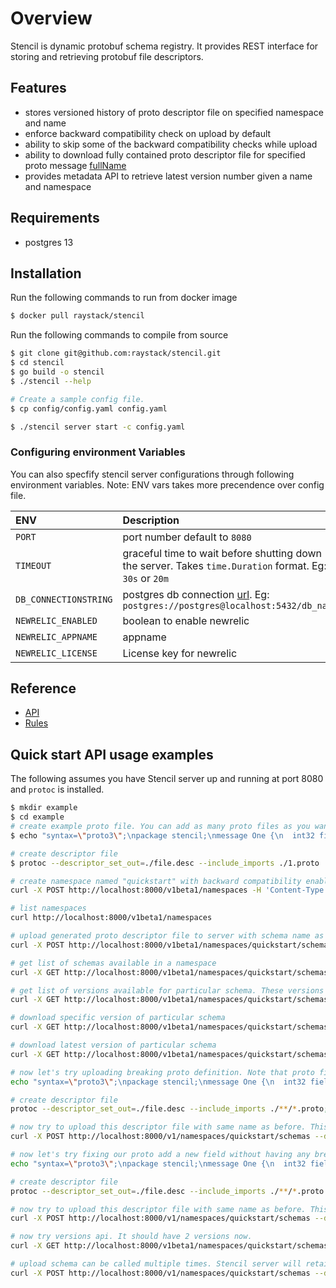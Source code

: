 # Overview

Stencil is dynamic protobuf schema registry. It provides REST interface for storing and retrieving protobuf file descriptors.

## Features

- stores versioned history of proto descriptor file on specified namespace and name
- enforce backward compatibility check on upload by default
- ability to skip some of the backward compatibility checks while upload
- ability to download fully contained proto descriptor file for specified proto message [fullName](https://pkg.go.dev/google.golang.org/protobuf@v1.27.1/reflect/protoreflect#FullName)
- provides metadata API to retrieve latest version number given a name and namespace

## Requirements

- postgres 13

## Installation

Run the following commands to run from docker image

```bash
$ docker pull raystack/stencil
```

Run the following commands to compile from source

```bash
$ git clone git@github.com:raystack/stencil.git
$ cd stencil
$ go build -o stencil
$ ./stencil --help

# Create a sample config file.
$ cp config/config.yaml config.yaml

$ ./stencil server start -c config.yaml

```

### Configuring environment Variables

You can also specfify stencil server configurations through following environment variables.
Note: ENV vars takes more precendence over config file.

| ENV                   | Description                                                                                                                                            |
| :-------------------- | :----------------------------------------------------------------------------------------------------------------------------------------------------- |
| `PORT`                | port number default to `8080`                                                                                                                          |
| `TIMEOUT`             | graceful time to wait before shutting down the server. Takes `time.Duration` format. Eg: `30s` or `20m`                                                |
| `DB_CONNECTIONSTRING` | postgres db connection [url](https://www.postgresql.org/docs/11/libpq-connect.html#LIBPQ-CONNSTRING). Eg: `postgres://postgres@localhost:5432/db_name` |
| `NEWRELIC_ENABLED`    | boolean to enable newrelic                                                                                                                             |
| `NEWRELIC_APPNAME`    | appname                                                                                                                                                |
| `NEWRELIC_LICENSE`    | License key for newrelic                                                                                                                               |

## Reference

- [API](../reference/api.md)
- [Rules](./rules.md)

## Quick start API usage examples

The following assumes you have Stencil server up and running at port 8080 and `protoc` is installed.

```bash
$ mkdir example
$ cd example
# create example proto file. You can add as many proto files as you want.
$ echo "syntax=\"proto3\";\npackage stencil;\nmessage One {\n  int32 field_one = 1;\n}" > 1.proto

# create descriptor file
$ protoc --descriptor_set_out=./file.desc --include_imports ./1.proto

# create namespace named "quickstart" with backward compatibility enabled
curl -X POST http://localhost:8000/v1beta1/namespaces -H 'Content-Type: application/json' -d '{"id": "quickstart", "format": "FORMAT_PROTOBUF", "compatibility": "COMPATIBILITY_BACKWARD", "description": "This field can be used to store namespace description"}'

# list namespaces
curl http://localhost:8000/v1beta1/namespaces

# upload generated proto descriptor file to server with schema name as `example` under `quickstart` namespace.
curl -X POST http://localhost:8000/v1beta1/namespaces/quickstart/schemas/example --data-binary "@file.desc"

# get list of schemas available in a namespace
curl -X GET http://localhost:8000/v1beta1/namespaces/quickstart/schemas

# get list of versions available for particular schema. These versions are auto generated. Version numbers managed by stencil.
curl -X GET http://localhost:8000/v1beta1/namespaces/quickstart/schemas/example/versions

# download specific version of particular schema
curl -X GET http://localhost:8000/v1beta1/namespaces/quickstart/schemas/example/versions/1

# download latest version of particular schema
curl -X GET http://localhost:8000/v1beta1/namespaces/quickstart/schemas/example;

# now let's try uploading breaking proto definition. Note that proto field number has changed from 1 to 2.
echo "syntax=\"proto3\";\npackage stencil;\nmessage One {\n  int32 field_one = 2;\n}" > one.proto;

# create descriptor file
protoc --descriptor_set_out=./file.desc --include_imports ./**/*.proto;

# now try to upload this descriptor file with same name as before. This call should fail, giving you reason it has failed.
curl -X POST http://localhost:8000/v1/namespaces/quickstart/schemas --data-binary "@file.desc";

# now let's try fixing our proto add a new field without having any breaking changes.
echo "syntax=\"proto3\";\npackage stencil;\nmessage One {\n  int32 field_one = 1;\nint32 field_two = 2;\n}" > one.proto;

# create descriptor file
protoc --descriptor_set_out=./file.desc --include_imports ./**/*.proto

# now try to upload this descriptor file with same name as before. This call should succeed
curl -X POST http://localhost:8000/v1/namespaces/quickstart/schemas --data-binary "@file.desc"

# now try versions api. It should have 2 versions now.
curl -X GET http://localhost:8000/v1beta1/namespaces/quickstart/schemas/example/versions

# upload schema can be called multiple times. Stencil server will retain old version if it's already uploaded. This call won't create new version again. You can verify by using versions API again.
curl -X POST http://localhost:8000/v1/namespaces/quickstart/schemas --data-binary "@file.desc"
```
